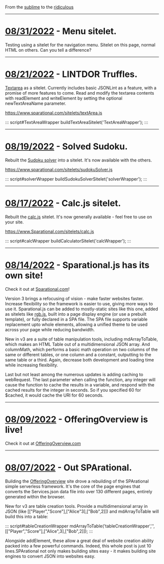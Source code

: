 From the [sublime](https://www.youtube.com/watch?v=CNUTlKqSO-I) to the [ridiculous](https://www.youtube.com/watch?v=zy9FkAXMBfk)

--------------------------------------------------------------------

# [08/31/2022](#08312022) - Menu sitelet.

Testing using a sitelet for the navigation menu. Sitelet on this page, normal HTML on others. Can you tell a difference?

--------------------------------------------------------------------

# [08/21/2022](#08212022) - LINTDOR Truffles.

[Textarea](https://www.Sparational.com/sitelets/textArea.js) as a sitelet. Currently includes basic JSONLint as a feature, with a promise of more features to come. Read and modify the textarea contents with readElement and writeElement by setting the optional newTextAreaName parameter.

https://www.sparational.com/sitelets/textArea.js

::: script#TextAreaWrapper
buildTextAreaSitelet('TextAreaWrapper');
:::

--------------------------------------------------------------------

# [08/19/2022](#08192022) - Solved Sudoku.

Rebuilt the [Sudoku solver](https://www.Sparational.com/sitelets/sudokuSolver.js) into a sitelet. It's now available with the others.

https://www.sparational.com/sitelets/sudokuSolver.js

::: script#solverWrapper
buildSudokuSolverSitelet('solverWrapper');
:::

--------------------------------------------------------------------

# [08/17/2022](#08172022) - Calc.js sitelet.

Rebuilt the [calc.js](https://www.Sparational.com/sitelets/calc.js) sitelet. It's now generally available - feel free to use on your site.

https://www.Sparational.com/sitelets/calc.js

::: script#calcWrapper
buildCalculatorSitelet('calcWrapper');
:::

--------------------------------------------------------------------

# [08/14/2022](#08142022) - Sparational.js has its own site!

Check it out at [Sparational.com](https://www.Sparational.com/)!

Version 3 brings a refocusing of vision - make faster websites faster. Increase flexibility so the framework is easier to use, giving more ways to use it. Sparational.js can be added to mostly-static sites like this one, added as sitelets like [rgb.js](https://www.Sparational.com/sitelets/rgb.js), built into a page display engine (or use a prebuilt template), or fully declared in a SPA file. The SPA file supports variable replacement upto whole elements, allowing a unified theme to be used across your page while reducing bandwidth.

New in v3 are a suite of table manipulation tools, including mdArrayToTable, which makes an HTML Table out of a multidimensional JSON array. And columnMath, which performs a basic math operation on two columns of the same or different tables, or one column and a constant, outputting to the same table or a third. Again, decrease both development and loading time while increasing flexibility. 

Last but not least among the numerous updates is adding caching to webRequest. The last parameter when calling the function, any integer will cause the function to cache the results in a variable, and respond with the cached results for the integer in seconds. So if you specified 60 for $cached, it would cache the URI for 60 seconds.

--------------------------------------------------------------------

# [08/09/2022](#08092022) - OfferingOverview is live!

Check it out at [OfferingOverview.com](https://www.offeringoverview.com/)

--------------------------------------------------------------------

# [08/07/2022](#08072022) - Out SPArational.

Building the [OfferingOverview](https://www.Gilgamech.com/blog.html#07292022) site drove a rebuilding of the SPArational simple serverless framework. It's the core of the page engines that converts the Services.json data file into over 130 different pages, entirely generated within the browser.

New for v3 are table creation tools. Provide a multidimensional array in JSON (like [["Player","Score"],["Alice"3],["Bob",2]]) and mdArrayToTable will build this into a table:

::: script#tableCreationWrapper
mdArrayToTable('tableCreationWrapper','',[["Player","Score"],["Alice",3],["Bob",2]]);
:::				

Alongside addElement, these allow a great deal of website creation ability packed into a few powerful commands. Indeed, this whole post is just 10 lines.SPArational not only makes building sites easy - it makes building site engines to convert JSON into websites easy.
